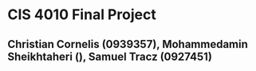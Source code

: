 # CIS 4010 Final Project
## Christian Cornelis (0939357), Mohammedamin Sheikhtaheri (), Samuel Tracz (0927451)
